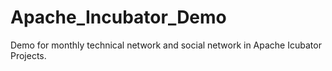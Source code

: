 # Apache_Incubator_Demo


Demo for monthly technical network and social network in Apache Icubator Projects.

